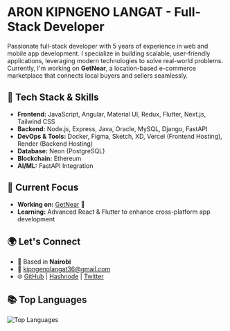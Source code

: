 # ARON KIPNGENO LANGAT - Full-Stack Developer

Passionate full-stack developer with 5 years of experience in web and mobile app development. I specialize in building scalable, user-friendly applications, leveraging modern technologies to solve real-world problems. Currently, I'm working on **GetNear**, a location-based e-commerce marketplace that connects local buyers and sellers seamlessly.

## 🚀 Tech Stack & Skills
- **Frontend:** JavaScript, Angular, Material UI, Redux, Flutter, Next.js, Tailwind CSS
- **Backend:** Node.js, Express, Java, Oracle, MySQL, Django, FastAPI
- **DevOps & Tools:** Docker, Figma, Sketch, XD, Vercel (Frontend Hosting), Render (Backend Hosting)
- **Database:** Neon (PostgreSQL)
- **Blockchain:** Ethereum
- **AI/ML:** FastAPI Integration

## 📌 Current Focus
- **Working on:** [GetNear](https://getnear.vercel.app/) 🚀
- **Learning:** Advanced React & Flutter to enhance cross-platform app development

## 🌍 Let's Connect
- 📍 Based in **Nairobi**
- 📧 [kipngenolangat36@gmail.com](mailto:kipngenolangat36@gmail.com)
- 🌐 [GitHub](https://github.com/lakiarANIT) | [Hashnode](https://stepwise.hashnode.dev) | [Twitter](https://www.x.com/langatarons)


## 📚 Top Languages
![Top Languages](https://github-readme-stats.vercel.app/api/top-langs/?username=lakiarANIT&langs_count=10&title_color=0891b2&text_color=ffffff&icon_color=0891b2&bg_color=1c1917&hide_border=true&locale=en&custom_title=Top%5Languages)
